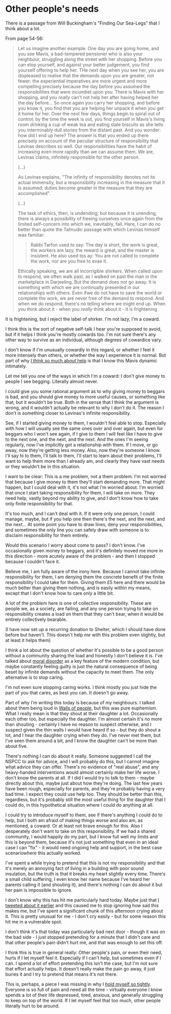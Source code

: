 # Other people's needs

There is a passage from Will Buckingham's "Finding Our Sea-Legs" that I think about a lot.

From page 54-56:

> Let us imagine another example. One day you are going home, and you see Mavis, a bad-tempered pensioner who is also your neighbour, struggling along the street with her shopping. Before you can stop yourself, and against your better judgement, you find yourself offering to help her. THe next day when you see her, you are displeased to realise that the demands upon you are greater, not fewer: the experiential imperatives are more urgent and more compelling precisely because the day before you assumed the responsibilities that were incumbet upon you. There is Mavis with her shopping, and you *really* can't not help her after having helped her the day before... So once again you carry her shopping, and before you know it, you find that you are helping her unpack it when you get it home for her. Over the next few days, things begin to spiral out of control; by the time the week is out, you find yourself in Mavis's living room drinking a cup of weak tea and eating stale biscuits as she tells you interminably dull stories from the distant past. And you wonder: how did I end up here? The answer is that you ended up there precisely on account of the peculiar structure of responsibility that Levinas describes so well. Our responsibilities have the habit of increasing even more rapidly than we can assume them. We are, Levinas claims, infinitely responsible for the other person.
>
> (...)
>
>As Levinas explains, "The infinity of responsibility denotes not its actual immensity, but a responsibility increasing in the measure that it is assumed; duties become greater in the measure that they are accomplished".
> 
> (...)
> 
> The task of ethics, then, is undending; but because it is unending, there is always a possibility of freeing ourselves once again from the limited self-concern into which we, inevitably, fall. Here, I can do no better than quote the Talmudic passage with which Levinas himself was familiar:
>
> > Rabbi Tarfon used to say: The day is short, the work is great, the workers are lazy, the reward is great, and the master is insistent. He also used tos ay: You are not called to complete the work, nor are you free to evae it.
>
> Ethically speaking, we are all incorrigible shirkers. When called upon to respond, we often walk past, as I walked on past the man in the marketplace in Darjeeling. But the demand does not go away. It is something with which we are continually presented in our relationships with others. Even ifwe do not have to save the world or complete the work, we are never free of the demand to respond. And when we do respond, there's no telling where we might end up. When you think about it - when you *really* think about it - it is frightening.

It is frightening, but I reject the label of shirker. I'm not lazy, I'm a coward.

I think this is the sort of negative self-talk I hear you're supposed to avoid, but if it helps I think you're mostly cowards too. I'm not sure there's any other way to survive as an individual, although degrees of cowardice vary.

I don't know if I'm unusually cowardly in this regard, or whether I feel it more intensely than others, or whether the way I experience it is normal. But part of why [I think so much about help](https://notebook.drmaciver.com/posts/2022-01-02-12:34.html) is that I know this Mavis dynamic intimately.

Let me tell you one of the ways in which I'm a coward: I don't give money to people I see begging. Literally almost never.

I could give you some rational argument as to why giving money to beggars is bad, and you should give money to more useful causes, or something like that, but it wouldn't be true. Both in the sense that I think the argument is wrong, and it wouldn't actually be relevant to why I don't do it. The reason I don't is something closer to Levinas's infinite responsibility.

See, if I started giving money to them, I wouldn't feel able to stop. Especially with how I will usually see the same ones over and over again, but even for beggars who I won't see again, if I give to them I will feel like I have to give to the next one, and the next, and the next. And the ones I'm seeing regularly, now I've implicitly got a relationship with them. If I move, or go away, now they're getting less money. Also, now they're someone I know. I'll say hi to them, I'll talk to them, I'll start to learn about their problems, I'll want to help them more than I already am, and clearly they have vast needs or they wouldn't be in this situation.

I want to be clear: This is a me problem, not a them problem. I'm not worried that because I give money to them they'll start demanding more. That might happen, but I could deal with it, it's not what I'm worried about. I'm worried that once I start taking responsibility for them, I will take on more. They need help, vastly beyond my ability to give, and I don't know how to take only finite responsibility for that.

It's too much, and I can't deal with it. If it were only one person, I could manage, maybe, but if you help one then there's the next, and the next, and the next... At some point you have to draw lines, deny your responsibilities, and sometimes the only line you can safely draw with someone is to disclaim responsibility for them entirely.

Would this scenario I worry about come to pass? I don't know. I've occasionally given money to beggars, and it's definitely moved me more in this direction - more acutely aware of the problem - and then I stopped because I couldn't face it.

Believe me, I am fully aware of the irony here. Because I cannot take infinite responsibility for them, I am denying them the concrete benefit of the finite responsibility I could take for them. Giving them £5 here and there would be much better than giving them nothing, and is easily within my means, except that I don't know how to care only a little bit.

A lot of the problem here is one of collective responsibility. These are people we, as a society, are failing, and any one person trying to take on responsibility creates a load on them that they can't bear, when it would be entirely collectively bearable.

(I have now set up a recurring donation to Shelter, which I should have done before but haven't. This doesn't help *me* with this problem even slightly, but at least it helps them)

I think a lot about the question of whether it's possible to be a good person without a community sharing the load and honestly I don't believe it is. I've talked about [moral disorder](https://notebook.drmaciver.com/posts/2021-10-03-08:59.html) as a key feature of the modern condition, but maybe constantly feeling guilty is just the natural consequence of being beset by infinite demands without the capacity to meet them. The only alternative is to stop caring.

I'm not even sure stopping caring works. I think mostly you just hide the part of you that cares, as best you can. It doesn't go away.

Part of why I'm writing this today is because of my neighbours. I talked about them being loud in [Walls of people](https://notebook.drmaciver.com/posts/2022-01-14-16:49.html), but this was pure euphemism. What I really mean is that they shout at their daughter a lot. Occasionally each other too, but especially the daughter. I'm almost certain it's no more than shouting - certainly I have no reason to suspect otherwise, and I suspect given the thin walls I would have heard if so - but they do shout a lot, and I hear the daughter crying when they do.
I've never met them, but I've seen them around a bit, and I know the daughter can't be more than about five.

There's nothing I can do about it really. Someone suggested I call the NSPCC to ask for advice, and I will probably do this, but I cannot imagine what advice they can offer. There's no evidence of "real abuse", and any heavy-handed interventions would almost certainly make her life worse. I don't know the parents at all. If I did I would try to talk to them - maybe directly about this, maybe just about how they're doing. The last few years have been rough, especially for parents, and they're probably having a very bad time. I expect they could use help too. They should be better than this, regardless, but it's probably still the most useful thing for the daughter that I could do, in this hypothetical situation where I could do anything at all.

I could try to introduce myself to them, see if there's anything I could do to help, but I both am afraid of making things worse and also am, as mentioned, a coward. Or at least not brave enough for this. Also I desperately don't want to take on this responsibility. If we had a shared community, I would happily do my part, but I know full well my limits and this is beyond them, because it's not just something that even in an ideal case I can "fix" - it would need ongoing help and support, in the best case scenariowhere this actually worked.

I've spent a while trying to pretend that this is not my responsibility and that it's merely an annoying fact of living in a building with poor sound insulation, but the truth is that it breaks my heart slightly every time. There's a small child suffering, I even know her name because I've heard her parents calling it (and shouting it), and there's nothing I can do about it but her pain is impossible to ignore.

I don't know why this has hit me particularly hard today. Maybe just that [I tweeted about it earlier](https://twitter.com/DRMacIver/status/1485235704284200963) and this caused me to stop ignoring how sad this makes me, but I've spent a significant chunk of this afternoon crying about it. This is pretty unusual for me - I don't cry easily - but for some reason this hit me in a vulnerable spot.

I don't think it's that today was particularly bad next door - though it was on the bad side - I just stopped pretending for a minute that I didn't care and that other people's pain didn't hurt me, and that was enough to set this off.

I think this is true in general really: Other people's pain, or even their need, hurts if I let myself feel it. Especially if I can't help, but sometimes even if I can. I spend a lot of effort pretending this isn't the case, but I'm not sure that effort actually helps. It doesn't really make the pain go away, it just buries it and I try to pretend that means it's not there.

This is, perhaps, a piece I was missing in why I [hold myself so tightly](https://notebook.drmaciver.com/posts/2022-01-22-17:13.html). Everyone is so full of pain and need all the time - virtually everyone I know spends a lot of their life depressed, tired, anxious, and generally struggling to keep on top of the world. If I let myself feel that too much, other people literally hurt to be around.

